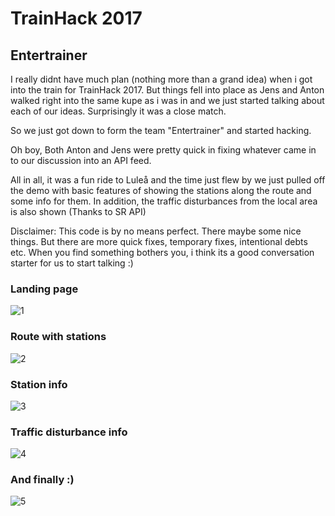 #  TrainHack 2017

## Entertrainer 


I really didnt have much plan (nothing more than a grand idea) when i got into the train for TrainHack 2017. But things fell into place as Jens and Anton walked right into the same kupe as i was in and we just started talking about each of our ideas. Surprisingly it was a close match.

So we just got down to form the team "Entertrainer" and started hacking.

Oh boy, Both Anton and Jens were pretty quick in fixing whatever came in to our discussion into an API feed.

All in all, it was a fun ride to Luleå and the time just flew by we just pulled off the demo with basic features of showing the stations along the route and some info for them. In addition, the traffic disturbances from the local area is also shown (Thanks to SR API)

Disclaimer:
This code is by no means perfect. There maybe some nice things. But there are more quick fixes, temporary fixes, intentional debts etc. When you find something bothers you, i think its a good conversation starter for us to start talking :)



### Landing page
![1](https://farm5.staticflickr.com/4372/36330545673_9456fdf7e4_b.jpg)

### Route with stations
![2](https://farm5.staticflickr.com/4400/36955402066_d70a209453_b.jpg)

### Station info
![3](https://farm5.staticflickr.com/4384/36955401706_3b8d8e67c1_b.jpg)

### Traffic disturbance info
![4](https://farm5.staticflickr.com/4440/36330544133_daae933360_b.jpg)


### And finally :)
![5](https://farm5.staticflickr.com/4424/36326829293_44eeeef0da_b.jpg)

